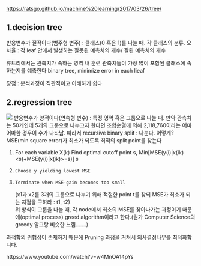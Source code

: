 https://ratsgo.github.io/machine%20learning/2017/03/26/tree/

<CART>

## 1.decision tree
반응변수가 질적이다(범주형 변주) : 클래스(0 혹은 1)를 나눌 때.
각 클래스의 분류.
오차율 : 각 leaf 안에서 발생하는 잘못된 예측치의 개수/ 잘된 예측치의 개수

류트리에서는 관측치가 속하는 영역 내 훈련 관측치들이 가장 많이 포함된 클래스에 속하는지를 예측한다
binary tree, minimize error in each lieaf


장점 : 분석과정이 직관적이고 이해하기 쉽다



## 2.regression tree
![](https://i.stack.imgur.com/SiSOd.png)
반응변수가 양적이다(연속형 변수) : 특정 영역 혹은 그룹으로 나눌 때.
만약 관측치는 50개인데 5개의 그룹으로 나누고자 한다면 조합순열에 의해 2,118,760이라는 어마어마한 경우이 수가 나타남. 
따라서 recursive binary split : 나눈다. 어떻게? MSE(min square error)가 최소가 되도록 최적의 split point를 찾는다
  1. For each variable X(k)
        Find optimal cutoff point s,
            Min[MSE(y(i)|x(ik)<s)+MSE(y(i)|x(ik)>=s)]
             s
   2.     Choose y yielding lowest MSE
   3.     Terminate when MSE-gain becomes too small
        (x1과 x2를 3개의 그룹으로 나누기 위해 적절한 point t를 찾되 MSE가 최소가 되는 지점을 구하라 : t1, t2)     
위 방식이 그룹을 나눌 때, 각 node에서 최소의 MSE를 찾아나가는 과정이기 때문에(optimal process) greed algorithm이라고 한다.(뭔가 Computer Science의 greedy 알고랑 비슷한 느낌.......)

과적합의 위험성이 존재하기 때문에 Pruning 과정을 거쳐서 의사결정나무를 최적화합니다.


<reference>
https://www.youtube.com/watch?v=w4MnOA14pYs


